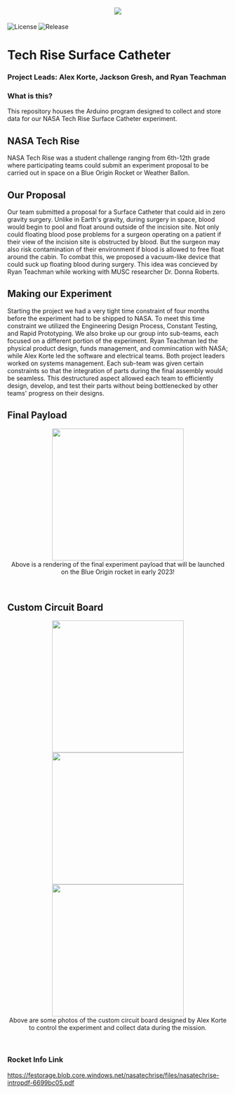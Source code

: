 <h1 align="center">
<img src="https://user-images.githubusercontent.com/25530613/188341537-2b4ae422-f9b2-4934-b72a-58c2bec74df1.jpg"><br>
</h1>

![License](https://img.shields.io/github/license/Stelath/tech-rise-surface-catheter) ![Release](https://img.shields.io/github/v/release/Stelath/tech-rise-surface-catheter)

# Tech Rise Surface Catheter

### Project Leads: Alex Korte, Jackson Gresh, and Ryan Teachman

### What is this?

This repository houses the Arduino program designed to collect and store data for our NASA Tech Rise Surface Catheter experiment.

## NASA Tech Rise

NASA Tech Rise was a student challenge ranging from 6th-12th grade where participating teams could submit an experiment proposal to be carried out in space on a Blue Origin Rocket or Weather Ballon.

## Our Proposal

Our team submitted a proposal for a Surface Catheter that could aid in zero gravity surgery. Unlike in Earth's gravity, during surgery in space, blood would begin to pool and float around outside of the incision site. Not only could floating blood pose problems for a surgeon operating on a patient if their view of the incision site is obstructed by blood. But the surgeon may also risk contamination of their environment if blood is allowed to free float around the cabin. To combat this, we proposed a vacuum-like device that could suck up floating blood during surgery. This idea was concieved by Ryan Teachman while working with MUSC researcher Dr. Donna Roberts.

## Making our Experiment

Starting the project we had a very tight time constraint of four months before the experiment had to be shipped to NASA. To meet this time constraint we utilized the Engineering Design Process, Constant Testing, and Rapid Prototyping. We also broke up our group into sub-teams, each focused on a different portion of the experiment. Ryan Teachman led the physical product design, funds management, and commincation with NASA; while Alex Korte led the software and electrical teams. Both project leaders worked on systems management. Each sub-team was given certain constraints so that the integration of parts during the final assembly would be seamless. This destructured aspect allowed each team to efficiently design, develop, and test their parts without being bottlenecked by other teams' progress on their designs.

## Final Payload

<p align="center">
<img src="https://user-images.githubusercontent.com/25530613/188340907-2cde86b8-f0a4-4b70-971e-a63ecb49e3eb.png" width="300"><br>
Above is a rendering of the final experiment payload that will be launched on the Blue Origin rocket in early 2023!
</p><br>

## Custom Circuit Board

<p align="center">
<img src="https://user-images.githubusercontent.com/25530613/188515153-9a29d682-5baa-411f-9af7-4e023ea187a3.png" width="300">
<img src="https://user-images.githubusercontent.com/25530613/188515151-6f31f0df-4e43-4b7e-a59d-799457842d4a.png" width="300">
<img src="https://user-images.githubusercontent.com/25530613/188515154-00fd0744-1202-497c-b9ad-040c1a78f300.png" width="300"><br>
Above are some photos of the custom circuit board designed by Alex Korte to control the experiment and collect data during the mission.
</p><br>

### Rocket Info Link

<https://festorage.blob.core.windows.net/nasatechrise/files/nasatechrise-intropdf-6699bc05.pdf>
